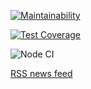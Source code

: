 [![Maintainability](https://api.codeclimate.com/v1/badges/e4bc69461b7be0dada31/maintainability)](https://codeclimate.com/github/buba1301/frontend-project-lvl3/maintainability)

[![Test Coverage](https://api.codeclimate.com/v1/badges/e4bc69461b7be0dada31/test_coverage)](https://codeclimate.com/github/buba1301/frontend-project-lvl3/test_coverage)

![Node CI](https://github.com/buba1301/frontend-project-lvl3/workflows/Node%20CI/badge.svg)


[RSS news feed](Users/buba1301/Develop/Hexlet/frontend-project-lvl3/template.html)